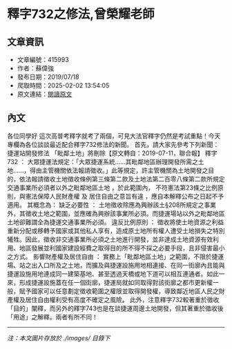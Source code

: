 # 釋字732之修法,曾榮耀老師

## 文章資訊
- 文章編號：415993
- 作者：蘇偉強
- 發布日期：2019/07/18
- 爬取時間：2025-02-02 13:54:05
- 原文連結：[閱讀原文](https://real-estate.get.com.tw/Columns/detail.aspx?no=415993)

## 內文
各位同學好
這次高普考釋字就考了兩個，可見大法官釋字仍然是考試重點！今天專欄為各位談談最近配合釋字732修法的新聞。
首先，請大家先參考下列新聞：
捷運站開發修法 「毗鄰土地」將刪除【原文轉自：2019-07-11，聯合報】
釋字732
：
大眾捷運法規定：「大眾捷運系統……其毗鄰地區辦理開發所需之土地……，得由主管機關依法報請徵收。」此等規定，許主管機關為土地開發之目的，依法報請徵收土地徵收條例第三條第二款及土地法第二百零八條第二款所規定
交通事業所必須者以外之毗鄰地區土地
，於此範圍內，
不符憲法第23條之比例原則，與憲法保障人民財產權
及
居住自由之意旨有違
，應自本解釋公布之日起不予適用。
其概念為：
缺乏必要性
：
土地徵收除應為興辦該土§208所規定之事業外，其徵收土地之範圍，並應確為興辦該事業所必須。而捷運場站以外之毗鄰地區土地卻難謂全為捷運交通事業所必須。
違反比例原則
：
徵收將使土地資源之利益重新分配或移轉予國家或其他私人享有，造成原土地所有權人遭受土地損失之特別犧牲。因此，徵收非交通事業所必須之土地進行開發，並非達成土地資源有效利用、地區發展並利國家建設經費之取得目的所不得不採之必要手段，且非侵害最小之方式。
影響財產權及居住自由
：
實務上「毗鄰地區土地」之範圍，不限於捷運場、站之出入口所及之土地，而擴及與捷運設施用地相連接、在同一街廓內且能與捷運設施用地連成同一建築基地、甚至透過天橋或地下道可以相互連通者。如此一來，形成捷運設施蓋在任一個街廓，捷運局就如同取得對該街廓之都市更新權一般，賦予國家可以任意劃定徵收範圍之權限並取得開發權，導致鄰近地區人民之財產權及居住自由權利受有高度不確定之風險。
此外，注意釋字732較著重於徵收「目的」闡釋，而另外的釋字743也是在談捷運周邊土地開發，但其著重於徵收後「用途」之解釋。兩者有所不同！

---
*注：本文圖片存放於 ./images/ 目錄下*
